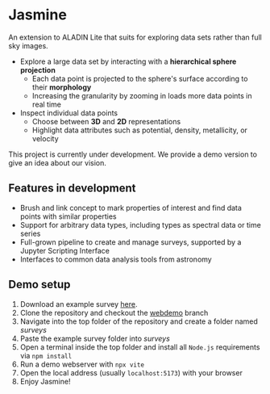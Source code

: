 # Jasmine
An extension to ALADIN Lite that suits for exploring data sets rather than full sky images.

* Explore a large data set by interacting with a **hierarchical sphere projection**
  * Each data point is projected to the sphere's surface according to their **morphology**
  * Increasing the granularity by zooming in loads more data points in real time
* Inspect individual data points
  * Choose between **3D** and **2D** representations
  * Highlight data attributes such as potential, density, metallicity, or velocity
  
This project is currently under development. We provide a demo version to give an idea about our vision.

## Features in development
* Brush and link concept to mark properties of interest and find data points with similar properties
* Support for arbitrary data types, including types as spectral data or time series
* Full-grown pipeline to create and manage surveys, supported by a Jupyter Scripting Interface
* Interfaces to common data analysis tools from astronomy

## Demo setup
1. Download an example survey [here](https://drive.google.com/file/d/1NuTxCRF9JetEjGNFhERXDurtJO56h8lJ/view?usp=drive_link).
2. Clone the repository and checkout the [webdemo](https://github.com/SirrahErydya/jasmine/tree/webdemo) branch
3. Navigate into the top folder of the repository and create a folder named *surveys*
4. Paste the example survey folder into *surveys*
5. Open a terminal inside the top folder and install all `Node.js` requirements via `npm install`
6. Run a demo webserver with `npx vite`
7. Open the local address (usually `localhost:5173`) with your browser
8. Enjoy Jasmine!
